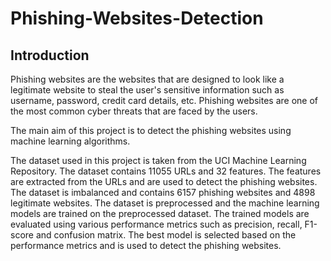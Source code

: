 # Phishing-Websites-Detection

## Introduction

Phishing websites are the websites that are designed to look like a legitimate
website to steal the user's sensitive information such as username, password,
credit card details, etc. Phishing websites are one of the most common cyber
threats that are faced by the users.

The main aim of this project is to detect the phishing websites using machine
learning algorithms.

The dataset used in this project is taken from the UCI Machine Learning Repository.
The dataset contains 11055 URLs and 32 features. The features are extracted from
the URLs and are used to detect the phishing websites. The dataset is
imbalanced and contains 6157 phishing websites and 4898 legitimate websites.
The dataset is preprocessed and the machine learning models are trained on
the preprocessed dataset. The trained models are evaluated using various
performance metrics such as precision, recall, F1-score and confusion matrix.
The best model is selected based on the performance metrics and is used to
detect the phishing websites.
